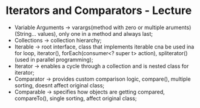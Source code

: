 # Iterators and Comparators - Lecture

- Variable Arguments -> varargs(method with zero or multiple aruments)(String... values), only one in a method and always last;
- Collections -> collection hierarchy;
- Iterable<T> -> root interface, class that implements iterable cna be used ina  for loop, iterator(), forEach(consumer<? super t> action), spliterator()(used in parallel programming);
- Iterator<T> -> enables a cycle through a collection and is nested class for iterator;
- Comparator<E> -> provides custom comparison logic, compare(), multiple sorting, doesnt affect original class;
- Comparable<E> -> specifies how objects are getting compared, compareTo(), single sorting, affect original class;
